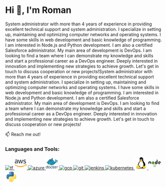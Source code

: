 # Hi 👋, I'm Roman</h1>
System administrator with more than 4 years of experience in providing excellent technical support and system administration. I specialize in setting up, maintaining and optimizing computer networks and operating systems. I have some skills in web development and basic knowledge of programming. I am interested in Node.js and Python development. I am also a certified Salesforce administrator. My main area of development is DevOps. I am looking to find a team where I can demonstrate my knowledge and skills and start a professional career as a DevOps engineer. Deeply interested in innovation and implementing new strategies to achieve growth. Let's get in touch to discuss cooperation or new projects!System administrator with more than 4 years of experience in providing excellent technical support and system administration. I specialize in setting up, maintaining and optimizing computer networks and operating systems. I have some skills in web development and basic knowledge of programming. I am interested in Node.js and Python development. I am also a certified Salesforce administrator. My main area of development is DevOps. I am looking to find a team where I can demonstrate my knowledge and skills and start a professional career as a DevOps engineer. Deeply interested in innovation and implementing new strategies to achieve growth. Let's get in touch to discuss cooperation or new projects!</h3>

📫 Reach me out!

<h3 align="left">Languages and Tools:</h3>
<p align="left"> <a href="https://www.terraform.io/" target="_blank" rel="noreferrer"> <img src="https://www.vectorlogo.zone/logos/terraformio/terraformio-icon.svg" alt="tf" width="40" height="40"/> <a href="https://aws.amazon.com" target="_blank" rel="noreferrer"> <img src="https://raw.githubusercontent.com/devicons/devicon/master/icons/amazonwebservices/amazonwebservices-original-wordmark.svg" alt="aws" width="40" height="40"/> </a> <a href="https://azure.microsoft.com/en-in/" target="_blank" rel="noreferrer"> <img src="https://www.vectorlogo.zone/logos/microsoft_azure/microsoft_azure-icon.svg" alt="azure" width="40" height="40"/> </a> <a href="https://www.docker.com/" target="_blank" rel="noreferrer"> <img src="https://raw.githubusercontent.com/devicons/devicon/master/icons/docker/docker-original-wordmark.svg" alt="docker" width="40" height="40"/> </a> <a href="https://cloud.google.com" target="_blank" rel="noreferrer"> <img src="https://www.vectorlogo.zone/logos/google_cloud/google_cloud-icon.svg" alt="gcp" width="40" height="40"/> </a> <a href="https://git-scm.com/" target="_blank" rel="noreferrer"> <img src="https://www.vectorlogo.zone/logos/git-scm/git-scm-icon.svg" alt="git" width="40" height="40"/> </a> <a href="https://www.jenkins.io" target="_blank" rel="noreferrer"> <img src="https://www.vectorlogo.zone/logos/jenkins/jenkins-icon.svg" alt="jenkins" width="40" height="40"/> </a> <a href="https://kubernetes.io" target="_blank" rel="noreferrer"> <img src="https://www.vectorlogo.zone/logos/kubernetes/kubernetes-icon.svg" alt="kubernetes" width="40" height="40"/> </a> <a href="https://www.linux.org/" target="_blank" rel="noreferrer"> <img src="https://raw.githubusercontent.com/devicons/devicon/master/icons/linux/linux-original.svg" alt="linux" width="40" height="40"/> </a> <a href="https://nodejs.org" target="_blank" rel="noreferrer"> <img src="https://raw.githubusercontent.com/devicons/devicon/master/icons/nodejs/nodejs-original-wordmark.svg" alt="nodejs" width="40" height="40"/> </a> <a href="https://www.python.org" target="_blank" rel="noreferrer"> <img src="https://raw.githubusercontent.com/devicons/devicon/master/icons/python/python-original.svg" alt="python" width="40" height="40"/> </a> </p>

